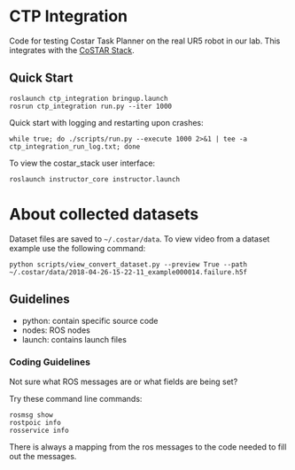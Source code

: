 # CTP Integration

Code for testing Costar Task Planner on the real UR5 robot in our lab. This integrates with the [CoSTAR Stack](https://github.com/cpaxton/costar_stack).

## Quick Start

```
roslaunch ctp_integration bringup.launch
rosrun ctp_integration run.py --iter 1000
```

Quick start with logging and restarting upon crashes:
```
while true; do ./scripts/run.py --execute 1000 2>&1 | tee -a ctp_integration_run_log.txt; done
```

To view the costar_stack user interface:

```
roslaunch instructor_core instructor.launch
```

# About collected datasets

Dataset files are saved to `~/.costar/data`. To view video from a dataset example use the following command:

```
python scripts/view_convert_dataset.py --preview True --path ~/.costar/data/2018-04-26-15-22-11_example000014.failure.h5f
```

## Guidelines

  - python: contain specific source code
  - nodes: ROS nodes
  - launch: contains launch files


### Coding Guidelines

Not sure what ROS messages are or what fields are being set?

Try these command line commands:

```
rosmsg show 
rostpoic info
rosservice info
```

There is always a mapping from the ros messages to the code needed to fill out the messages.